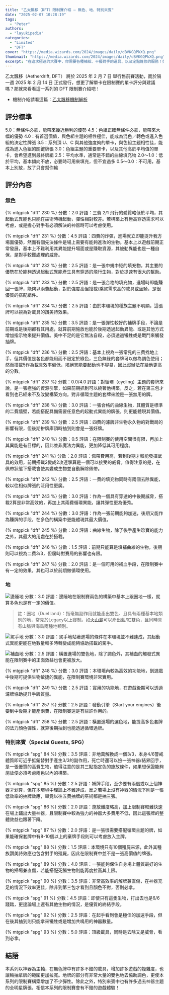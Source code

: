 ```yaml
---
title: "乙太飄移（DFT）限制賽介紹 — 無色、地、特別來賓"
date: "2025-02-07 10:28:19"
tags:
  - "Peter"
authors:
  - "layukipedia"
categories:
  - "Limited"
  - "DFT"
cover: "https://media.wizards.com/2024/images/daily/dBVKGQPkXQ.png"
thumbnail: "https://media.wizards.com/2024/images/daily/dBVKGQPkXQ.png"
excerpt: "在追求極速的大賽中，你需要各種補給、干擾對手的道具、以及定點維修的服務！如果路上能撿到一台雲威號那就更棒了！"
---
```


乙太飄移（Aetherdrift, DFT） 將於 2025 年 2 月 7 日 舉行售前賽活動，而於隔一週 2025 年 2 月 14 日 正式發行，想更了解單卡在限制賽的單卡評分與建議嗎？那就來看看這一系列的 DFT 限制賽介紹吧！

- 機制介紹請看這篇：[乙太飄移機制解析](https://guildmagesforum.tw/DFT-mechanism/)

## 評分標準

5.0：無條件必拿，能帶來幾近勝利的優勢
4.5：色組正確無條件必拿，能帶來大幅的優勢
4.0：有首選價值，與色組主題的相性極佳，能成為混色／轉色或進入色組的決定性牌張
3.5：系列頂 U、C 與其他強度夠的單卡，與色組主題相性佳，能成為進入色組的關鍵牌張
3.0：色組主題的重要單卡，以及其他高於平均值的單卡，會希望進到最終牌組
2.5：平均水準，通常是不錯的曲線填充物
2.0～1.0：低於平均，基本傾向不放，必要時可用來填充，但不宜過多
0.5～0.0：不可用，基本上別放，放了只會幫你輸

## 評分內容

### 無色

<!---230--->
{% mtgpick "dft" 230 %}
分數：2.0
評語：三費 2/1 飛行的體質略低於平均，其起動式異能也只能在巫術時機起動，彈性相對較差。若構築上有極高穿透需求可以考慮，或是擔心對手有必須解決的神器時可以考慮使用。


<!---231--->
{% mtgpick "dft" 231 %}
分數：4.5
評語：四費的炸彈，進場就立即能提升我方場面優勢，然而有個先決條件是場上需要有能夠進攻的生物。基本上以遊戲前期正常發展，基本上不難利用其異能提升場面或是賺取資源，其被動異能也是一種自保，是對手較難處理的威脅。


<!---232--->
{% mtgpick "dft" 232 %}
分數：2.5
評語：是一張中規中矩的填充物，其主要的優勢在於能夠透過起動式異能產生具有穿透的飛行生物，對於提速有很大的幫助。

<!---233--->
{% mtgpick "dft" 233 %}
分數：2.5
評語：是一張合格的填充物，進場時即能賺回一張牌，能夠以兩費起動，對於強度高但搭載/乘駕需求高的載具或坐騎，是很優質的搭配組件。


<!---234--->
{% mtgpick "dft" 234 %}
分數：2.5
評語：由於本環境的種族主題不明顯，這張牌可以視為對載具的讚美詩效果。


<!---235--->
{% mtgpick "dft" 235 %}
分數：3.5
評語：是一張彈性較好的補牌手段，不論是前期或是後期都有其用處，就算前期施放也能於後期透過起動異能、或是其他方式增加指示物來提升價值。美中不足的是它無法自殺，必須透過犧牲或是戰鬥來觸發抽牌。


<!---236--->
{% mtgpick "dft" 236 %}
分數：2.5
評語：基本上視為一張常見的三費找地上手，但其價值是各色都能用而不限定於綠色，三色無綠的套牌可以做為調色使用；然而搭載5作為載具效率偏低，竭絕異能要起動也不容易，因此沒辦法在給他更高的分數。


<!---237--->
{% mtgpick "dft" 237 %}
分數：0.0/4.0
評語：對循環（cycling）主題的套牌來說，是一張極強的資源引擎，如果前期抓到可以繞著他構築，反之，若在第三包才看到也已經來不及改變構築方向。對非循環主題的套牌來說是一張無用的牌。


<!---238--->
{% mtgpick "dft" 238 %}
分數：3.0
評語：一張合格的曲線生物，其體質是標準的二費牆壁，若能搭配具備需要任意色的起動式異能的牌張，則更能體現其價值。


<!---239--->
{% mtgpick "dft" 239 %}
分數：2.5
評語：四費的濾牌非生物永久物的對戰局的影響有限，但後期拚牌庫頂時抽到則會是一張好牌。


<!---240--->
{% mtgpick "dft" 240 %}
分數：0.5
評語：在限制賽的使用空間很有限，再加上其異能是有目標的，因此並非魔法力異能，更加降低其可用程度。


<!---241--->
{% mtgpick "dft" 241 %}
分數：2.0
評語：佩帶費用高，若到後期才較能發揮武具的效用，前期搭載2變成2攻連擊算是一個可以接受的威脅。值得注意的是，在佩帶狀態下搭載會使其變成生物並自動解除佩帶。


<!---242--->
{% mtgpick "dft" 242 %}
分數：2.5
評語：一費的填充物同時有兩個去除異能，較以往相似牌張的泛用性更廣。


<!---243--->
{% mtgpick "dft" 243 %}
分數：3.0
評語：作為一個具有穿透的中後期威脅，搭載2算是非常高效的，再加上其兩費循環異能，讓其彈性更為優秀。


<!---244--->
{% mtgpick "dft" 244 %}
分數：3.0
評語：作為一張前期能夠加速，後期又能作為賺牌的手段，在多色的構築中更能體現其最大價值。


<!---245--->
{% mtgpick "dft" 245 %}
分數：2.0
評語：曲線生物，除了後手產生珍寶的能力之外，其最大的用處在於搭載。


<!---246--->
{% mtgpick "dft" 246 %}
分數：1.5
評語：前期只能算是填補曲線的生物，後期則可以視為二費3/3，但屆時對賽局的影響也有限。


<!---247--->
{% mtgpick "dft" 247 %}
分數：2.0
評語：是一個可用的補血手段，在限制賽中有一定的效果，其也可以於前期做循環使用。


### 地

![邊陲地](https://i.meee.com.tw/boxb1dh.png)
分數：3.0
評語：邊陲地在限制賽兩色的構築中基本上跟圈地一樣，就算多色也是有一定的價值。

> 註：圈地（Duel land）：指毫無副作用就能產出雙色、且具有兩種基本地類別的地，常見於Legacy以上賽制。如[火山島](https://scryfall.com/card/leb/287/volcanic-island)可以產出藍/紅雙色，且同時具有山脈與海島兩種地類別。

![駕手地](https://i.meee.com.tw/9fu6dCH.png)
分數：3.0
評語：駕手地站著進場的條件在本環境並不難達成，其起動式異能更能在地數量較多時轉變成能夠協助搭載的駕手。

![補血地](https://i.meee.com.tw/tcO9GnH.png)
分數：2.5
評語：橫置進場的雙色地，除了調色外，其補血的觸發式異能在限制賽中的正面效益也會更被放大。


<!---248--->
{% mtgpick "dft" 248 %}
分數：3.0
評語：本環境內較為高效的功能地，到遊戲中後期可提供生物敏捷的異能，在限制賽環境非常實用。


<!---249--->
{% mtgpick "dft" 249 %}
分數：2.5
評語：實用的功能地，在遊戲後期可以透過濾牌協助提升手牌質量。


<!---257--->
{% mtgpick "dft" 257 %}
分數：2.5
評語：發動引擎（Start your engines）後要到中後期才能產兩費，在限制賽還是有些許作用的。


<!---258--->
{% mtgpick "dft" 258 %}
分數：2.5
評語：橫置進場的選色地，能提高多色套牌的法力顏色彈性，就算後期抽到也能透過循環過牌。


### 特別來賓（Special Guests, SPG）

<!---84--->
{% mtgpick "spg" 84 %}
分數：3.5
評語：非地萬解換成一個3/3，本身4/6警戒體質即可近乎抵銷替對手產生3/3的副作用，死亡時還可以撿一張神器/結界回手，是一張優質的高費生物，值得注意的是其三點指定色的施放條件，如果想保證能夠施放便必須考慮兩色以內的構築。


<!---85--->
{% mtgpick "spg" 85 %}
分數：2.5
評語：補牌手段，至少要有兩個或以上個神器才划算，但在本環境中理論上不難達成，反之若場上沒有神器的情況下則是一張低效率的抽牌效應，畢竟以往五費抽牌的巫術都是抽三張。


<!---86--->
{% mtgpick "spg" 86 %}
分數：2.0
評語：施放難度略高，加上限制賽較難快速在場上鋪出大量神器，且限制賽中較為強力的神器大多費用不低，因此這張牌的整體效益也跟著下降。

<!---87--->
{% mtgpick "spg" 87 %}
分數：2.0
評語：是一張很需要搭配循環主題的牌，如果能確保套牌中有8-10個以上的棄牌手段則可以考慮放入主牌。


<!---88--->
{% mtgpick "spg" 88 %}
分數：1.5
評語：本環境只有10個殭屍來源，此外其種族讚美詩效應也包含對手的殭屍，因此在限制賽中並不是一張高價值的牌張。


<!---89--->
{% mtgpick "spg" 89 %}
分數：4.0
評語：一張能夠保住自身場上體質最好的生物的掃場兼直傷，若能搭配死觸生物則能再度拉高其上限。


<!---90--->
{% mtgpick "spg" 90 %}
分數：3.5
評語：非常高效率的解牌兼直傷，在神器充足的情況下效率更佳，除非到第三包才看到且顏色不對，否則必拿。


<!---91--->
{% mtgpick "spg" 91 %}
分數：4.5
評語：即使只有這隻生物，打出去也是6/6踐踏，更遑論場上還有其他生物的情況，是優質的終結手段。


<!---92--->
{% mtgpick "spg" 92 %}
分數：2.5
評語：在起手看到會是極佳的加速手段，但在後其抽到則只能拿來犧牲或是增加共鳴用的神器數量。


<!---93--->
{% mtgpick "spg" 93 %}
分數：5.0
評語：頂級載具，同時是去除又是威脅，看到必拿。




## 結語
本系列以神器為主軸，在無色牌中有許多不錯的載具，增加許多遊戲的複雜度，也讓輪抽拿牌的範圍更加拉寬。地牌的部分有非常大量的雙色地去協助調色，更使本系列的限制賽構築增加了不少彈性。除此之外，特別來賓中也有許多過去神器主題的全明星牌張，相信本系列的限制賽會有不錯的遊戲體驗！
